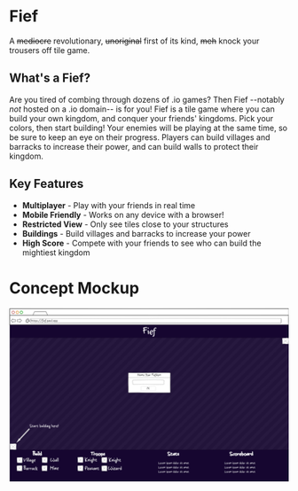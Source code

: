 
# Fief
A ~~mediocre~~ revolutionary, ~~unoriginal~~ first of its kind, ~~meh~~ knock your trousers off tile game. 

## What's a Fief?
Are you tired of combing through dozens of .io games? Then Fief --notably _not_ hosted on a .io domain-- is for you! Fief is a tile game where you can build your own kingdom, and conquer your friends' kingdoms. Pick your colors, then start building! Your enemies will be playing at the same time, so be sure to keep an eye on their progress. Players can build villages and barracks to increase their power, and can build walls to protect their kingdom.

## Key Features
* **Multiplayer** - Play with your friends in real time
* **Mobile Friendly** - Works on any device with a browser!
* **Restricted View** - Only see tiles close to your structures
* **Buildings** - Build villages and barracks to increase your power
* **High Score** - Compete with your friends to see who can build the mightiest kingdom

# Concept Mockup

![desktop mockup](desktop-mock.png)